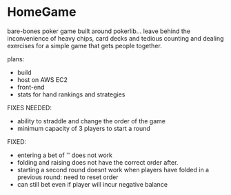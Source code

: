 # HomeGame
bare-bones poker game built around pokerlib... leave behind the inconvenience of heavy chips, card decks and tedious counting and dealing exercises for a simple game that gets people together.

plans:
- build
- host on AWS EC2
- front-end
- stats for hand rankings and strategies

FIXES NEEDED:
- ability to straddle and change the order of the game
- minimum capacity of 3 players to start a round

FIXED:
- entering a bet of '' does not work
- folding and raising does not have the correct order after.
- starting a second round doesnt work when players have folded in a previous round: need to reset order
- can still bet even if player will incur negative balance
